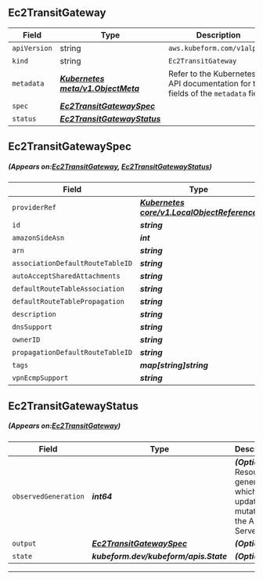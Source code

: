## Ec2TransitGateway
| Field | Type | Description |
| ------ | ----- | ----------- |
| `apiVersion` | string | `aws.kubeform.com/v1alpha1` |
|    `kind` | string | `Ec2TransitGateway` |
| `metadata` | ***[Kubernetes meta/v1.ObjectMeta](https://kubernetes.io/docs/reference/generated/kubernetes-api/v1.13/#objectmeta-v1-meta)***|Refer to the Kubernetes API documentation for the fields of the `metadata` field.|
| `spec` | ***[Ec2TransitGatewaySpec](#Ec2TransitGatewaySpec)***||
| `status` | ***[Ec2TransitGatewayStatus](#Ec2TransitGatewayStatus)***||
## Ec2TransitGatewaySpec
##### (Appears on:[Ec2TransitGateway](#Ec2TransitGateway), [Ec2TransitGatewayStatus](#Ec2TransitGatewayStatus))
| Field | Type | Description |
| ------ | ----- | ----------- |
| `providerRef` | ***[Kubernetes core/v1.LocalObjectReference](https://kubernetes.io/docs/reference/generated/kubernetes-api/v1.13/#localobjectreference-v1-core)***||
| `id` | ***string***||
| `amazonSideAsn` | ***int***| ***(Optional)*** |
| `arn` | ***string***| ***(Optional)*** |
| `associationDefaultRouteTableID` | ***string***| ***(Optional)*** |
| `autoAcceptSharedAttachments` | ***string***| ***(Optional)*** |
| `defaultRouteTableAssociation` | ***string***| ***(Optional)*** |
| `defaultRouteTablePropagation` | ***string***| ***(Optional)*** |
| `description` | ***string***| ***(Optional)*** |
| `dnsSupport` | ***string***| ***(Optional)*** |
| `ownerID` | ***string***| ***(Optional)*** |
| `propagationDefaultRouteTableID` | ***string***| ***(Optional)*** |
| `tags` | ***map[string]string***| ***(Optional)*** |
| `vpnEcmpSupport` | ***string***| ***(Optional)*** |
## Ec2TransitGatewayStatus
##### (Appears on:[Ec2TransitGateway](#Ec2TransitGateway))
| Field | Type | Description |
| ------ | ----- | ----------- |
| `observedGeneration` | ***int64***| ***(Optional)*** Resource generation, which is updated on mutation by the API Server.|
| `output` | ***[Ec2TransitGatewaySpec](#Ec2TransitGatewaySpec)***| ***(Optional)*** |
| `state` | ***kubeform.dev/kubeform/apis.State***| ***(Optional)*** |
---
